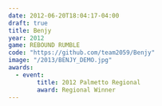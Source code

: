 ```yaml
---
date: 2012-06-20T18:04:17-04:00
draft: true
title: Benjy
year: 2012
game: REBOUND RUMBLE
code: "https://github.com/team2059/Benjy"
image: "/2013/BENJY_DEMO.jpg"
awards:
  - event:
        title: 2012 Palmetto Regional
        award: Regional Winner
---
```

